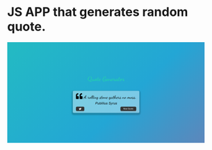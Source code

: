 ﻿# JS APP that generates random quote.

<img src="https://github.com/Evanm97/JS-Projects/blob/main/Images/quote-generator-pic.png" width="90%">
